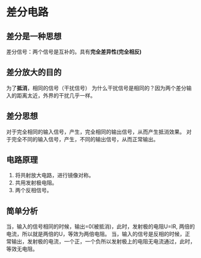 # 差分电路

## 差分是一种思想

差分信号：两个信号是互补的。具有**完全差异性(完全相反)**

## 差分放大的目的

为了**抵消**，相同的信号（干扰信号）
为什么干扰信号是相同的？因为两个差分输入的距离太近，外界的干扰几乎一样。

## 差分思想

对于完全相同的输入信号，产生，完全相同的输出信号，从而产生抵消效果。
对于完全不同的输入信号，产生，不同的输出信号，从而正常输出。

## 电路原理

1. 将共射放大电路，进行镜像对称。
1. 共用发射极电阻。
1. 两个反相信号。

## 简单分析

当，输入的信号相同的时候，输出=0(被抵消)，此时，发射极的电阻U=IR, 两倍的电流，所以就是两倍的U，等效为两倍电阻。
当，输入的信号是反相的时候，正常输出，发射极的电流，一个正，一个负所以发射极上的电阻无电流通过，此时，等效无电阻。
